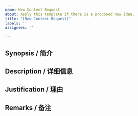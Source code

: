 ```yaml
---
name: New Content Request
about: Apply this template if there is a proposed new idea.
title: "[New Content Request]"
labels: ''
assignees: ''

---
```


## Synopsis / 简介

<!-- 一句话说明你想看到的新内容是什么。 -->

## Description / 详细信息

<!-- 详细解释你想看到的新内容。如果一句话就能说明问题的话大可以留空，或者写“见上”、“N/A”之类的。 -->

## Justification / 理由

<!-- 虽然 Harbinger 收录的内容很广，但追加新的内容仍然需要一个正当的理由，请在这里解释。 -->

## Remarks / 备注

<!-- 如果还有其他需要注意的事项，可放在这里。 -->
